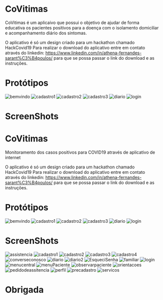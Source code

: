 # CoVitimas

CoVitimas é um aplicaivo que possui o objetivo de ajudar de forma educativa os pacientes positivos para a doença com o isolamento domiciliar e acompanhamento diário dos sintomas.


O aplicativo é só um design criado para um hackathon chamado HackCovid19
Para realizar o download do aplicativo entre em contato através do linkedin: https://www.linkedin.com/in/athena-fernandes-sarant%C3%B4poulos/
para que se possa passar o link do download e as instruções.


# Protótipos

![bemvindo](https://user-images.githubusercontent.com/23267293/82162851-e21b5f00-987d-11ea-84fd-78a76f82cfb1.jpeg)
![cadastro1](https://user-images.githubusercontent.com/23267293/82162853-e34c8c00-987d-11ea-9ff7-5a6598b395d5.jpeg)
![cadastro2](https://user-images.githubusercontent.com/23267293/82162854-e3e52280-987d-11ea-9ab6-2eb9fcca9120.jpeg)
![cadastro3](https://user-images.githubusercontent.com/23267293/82162855-e47db900-987d-11ea-8fb9-19958f9916d8.jpeg)
![diario](https://user-images.githubusercontent.com/23267293/82162857-e5aee600-987d-11ea-986c-cd09fe79848a.jpeg)
![login](https://user-images.githubusercontent.com/23267293/82162859-e6477c80-987d-11ea-8b54-9625439d57fe.jpeg)


# ScreenShots

# CoVitimas

Monitoramento dos casos positivos para COVID19 através de aplicativo de internet


O aplicativo é só um design criado para um hackathon chamado HackCovid19
Para realizar o download do aplicativo entre em contato através do linkedin: https://www.linkedin.com/in/athena-fernandes-sarant%C3%B4poulos/
para que se possa passar o link do download e as instruções.


# Protótipos

![bemvindo](https://user-images.githubusercontent.com/23267293/82162851-e21b5f00-987d-11ea-84fd-78a76f82cfb1.jpeg)
![cadastro1](https://user-images.githubusercontent.com/23267293/82162853-e34c8c00-987d-11ea-9ff7-5a6598b395d5.jpeg)
![cadastro2](https://user-images.githubusercontent.com/23267293/82162854-e3e52280-987d-11ea-9ab6-2eb9fcca9120.jpeg)
![cadastro3](https://user-images.githubusercontent.com/23267293/82162855-e47db900-987d-11ea-8fb9-19958f9916d8.jpeg)
![diario](https://user-images.githubusercontent.com/23267293/82162857-e5aee600-987d-11ea-986c-cd09fe79848a.jpeg)
![login](https://user-images.githubusercontent.com/23267293/82162859-e6477c80-987d-11ea-8b54-9625439d57fe.jpeg)


# ScreenShots

![assistencia](https://user-images.githubusercontent.com/23267293/82162917-3de5e800-987e-11ea-8bd2-b97654c710f8.png)
![cadastro1](https://user-images.githubusercontent.com/23267293/82162918-3fafab80-987e-11ea-96c8-39071012c5d0.png)
![cadastro2](https://user-images.githubusercontent.com/23267293/82162920-40484200-987e-11ea-8b34-c262f716da91.png)
![cadastro3](https://user-images.githubusercontent.com/23267293/82162922-42120580-987e-11ea-9867-fcfcd86e2ec1.png)
![cadastro4](https://user-images.githubusercontent.com/23267293/82162925-463e2300-987e-11ea-8cca-88e301817300.png)
![converseconosco](https://user-images.githubusercontent.com/23267293/82162926-49391380-987e-11ea-9285-1dabbbfb0dd2.png)
![diario](https://user-images.githubusercontent.com/23267293/82162928-4a6a4080-987e-11ea-9268-e6ec8863ba77.png)
![diario2](https://user-images.githubusercontent.com/23267293/82162930-4b9b6d80-987e-11ea-99ca-00db8f2bf1cf.png)
![EsqueciSenha](https://user-images.githubusercontent.com/23267293/82162932-4ccc9a80-987e-11ea-9116-98eeb5c644bf.png)
![familiar](https://user-images.githubusercontent.com/23267293/82162940-4fc78b00-987e-11ea-89f4-32f4e3afc0e0.png)
![login](https://user-images.githubusercontent.com/23267293/82162942-50f8b800-987e-11ea-9a46-819d10c0b9f0.png)
![menucentral](https://user-images.githubusercontent.com/23267293/82162945-52c27b80-987e-11ea-8d5c-3bd099b35d31.png)
![menuPaciente](https://user-images.githubusercontent.com/23267293/82162946-535b1200-987e-11ea-9f34-00c3526588b6.png)
![observarpaciente](https://user-images.githubusercontent.com/23267293/82162947-548c3f00-987e-11ea-9289-4d14262be3bb.png)
![orientacoes](https://user-images.githubusercontent.com/23267293/82162951-57872f80-987e-11ea-85bc-09326565e38f.png)
![pedidodeassitencia](https://user-images.githubusercontent.com/23267293/82162958-5fdf6a80-987e-11ea-988f-520a0f0dd6f6.png)
![perfil](https://user-images.githubusercontent.com/23267293/82162960-62da5b00-987e-11ea-8f18-3cc923a20f0e.png)
![precadastro](https://user-images.githubusercontent.com/23267293/82162964-6a016900-987e-11ea-9109-bc57223a3939.png)
![servicos](https://user-images.githubusercontent.com/23267293/82162968-6b329600-987e-11ea-973a-975235436de4.png)



# Obrigada
